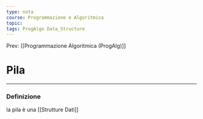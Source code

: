 ```yaml
---
type: nota
course: Programmazione e Algoritmica
topic: 
tags: ProgAlgo Data_Structure
---
```


Prev: [[Programmazione Algoritmica (ProgAlg)]]

# Pila
---

### Definizione
la pila è una [[Strutture Dati]]
